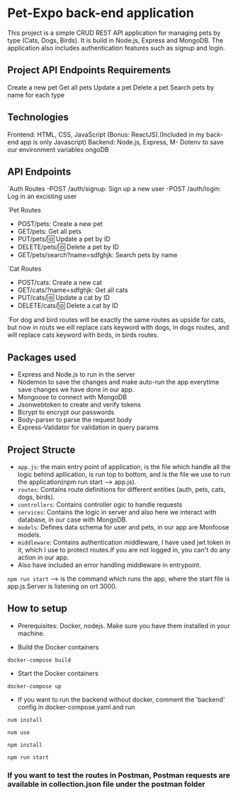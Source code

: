 # Pet-Expo back-end application

This project is a simple CRUD REST API application for managing pets by type (Cats, Dogs, Birds). It is build in Node.js, Express and MongoDB. The application also includes authentication features such as signup and login.

## Project API Endpoints Requirements

Create a new pet
Get all pets
Update a pet
Delete a pet
Search pets by name for each type

## Technologies

Frontend: HTML, CSS, JavaScript (Bonus: ReactJS).(Included in my back-end app is only Javascript)
Backend: Node.js, Express, M- Dotenv to save our environment variables
ongoDB

## API Endpoints 

`Auth Routes
 -POST /auth/signup: Sign up a new user
 -POST /auth/login: Log in an excisting user

`Pet Routes
 - POST/pets: Create a new pet
 - GET/pets: Get all pets
 - PUT/pets/:id: Update a pet by ID
 - DELETE/pets/:id: Delete a pet by ID
 - GET/pets/search?name=sdfghjk: Search pets by name

`Cat Routes
 - POST/cats: Create a new cat
 - GET/cats/?name=sdfghjk: Get all cats 
 - PUT/cats/:id: Update a cat by ID
 - DELETE/cats/:id: Delete a cat by ID

 `For dog and bird routes will be exactly the same routes as upside for cats, but now in routs we eill replace cats keyword with dogs, in dogs routes, and will replace cats keyword with birds, in birds routes. 

## Packages used 

- Express and Node.js to run in the server
- Nodemon to save the changes and make auto-run the app everytime save changes we have done in our app.
- Mongoose to connect with MongoDB
- Jsonwebtoken to create and verify tokens
- Bcrypt to encrypt our passwords
- Body-parser to parse the request body
- Express-Validator for validation in query params

## Project Structe 

- `app.js`: the main entry point of application, is the file which handle all the logic behind apllication, is run top to bottom, and is the file we use to run the application(npm run start --> app.js).
- `routes`: Contains route definitions for different entities (auth, pets, cats, dogs, birds).
- `controllers`: Contains controller ogic to handle requests
- `services`: Contains the logic in server and also here we interact with database, in our case with MongoDB.
- `models`: Defines data schema for user and pets, in our app are Monfoose models.
- `middleware`: Contains authentication middleware, I have used jwt token in it, which I use to protect routes.If you are not logged in, you can't do any action in our app.
- Also have included an error handling middleware in entrypoint.

` npm run start ` --> is the command which runs the app, where the start file is app.js.Server is listening on ort 3000.  

## How to setup

- Prerequisites: Docker, nodejs. Make sure you have them installed in your machine.

- Build the Docker containers 
```
docker-compose build
```
- Start the Docker containers 
``` 
docker-compose up
```

- If you want to run the backend without docker, comment the 'backend' config in docker-compose.yaml and run

```
nvm install
```
```
nvm use
```
```
npm install
```
```
npm run start
```

### If you want to test the routes in Postman, Postman requests are available in collection.json file under the postman folder ###


